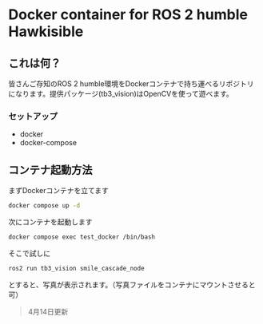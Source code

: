 #  Docker container for ROS 2 humble Hawkisible
## これは何？
皆さんご存知のROS 2 humble環境をDockerコンテナで持ち運べるリポジトリになります。提供パッケージ(tb3_vision)はOpenCVを使って遊べます。
### セットアップ
- docker
- docker-compose

## コンテナ起動方法
まずDockerコンテナを立てます
```bash
docker compose up -d
```
次にコンテナを起動します
```bash
docker compose exec test_docker /bin/bash
```
そこで試しに
```bash
ros2 run tb3_vision smile_cascade_node
```
とすると、写真が表示されます。（写真ファイルをコンテナにマウントさせると可）
> 4月14日更新
